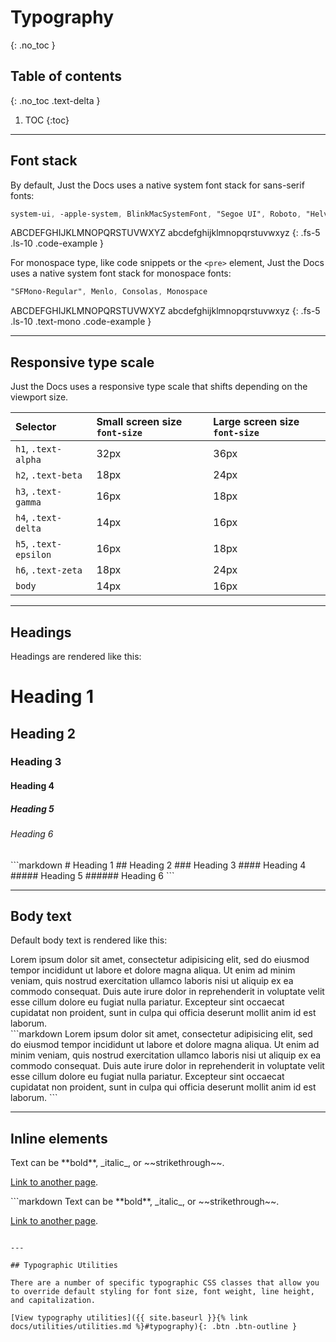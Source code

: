 <!-- ---
layout: default
title: Typography
parent: UI Components
nav_order: 1
--- -->

# Typography
{: .no_toc }

## Table of contents
{: .no_toc .text-delta }

1. TOC
{:toc}

---

## Font stack

By default, Just the Docs uses a native system font stack for sans-serif fonts:

```scss
system-ui, -apple-system, BlinkMacSystemFont, "Segoe UI", Roboto, "Helvetica Neue", Arial, sans-serif
```

ABCDEFGHIJKLMNOPQRSTUVWXYZ
abcdefghijklmnopqrstuvwxyz
{: .fs-5 .ls-10 .code-example }

For monospace type, like code snippets or the `<pre>` element, Just the Docs uses a native system font stack for monospace fonts:

```scss
"SFMono-Regular", Menlo, Consolas, Monospace
```

ABCDEFGHIJKLMNOPQRSTUVWXYZ
abcdefghijklmnopqrstuvwxyz
{: .fs-5 .ls-10 .text-mono .code-example }

---

## Responsive type scale

Just the Docs uses a responsive type scale that shifts depending on the viewport size.

| Selector              | Small screen size `font-size`    | Large screen size `font-size` |
|:----------------------|:---------------------------------|:------------------------------|
| `h1`, `.text-alpha`   | 32px                             | 36px                          |
| `h2`, `.text-beta`    | 18px                             | 24px                          |
| `h3`, `.text-gamma`   | 16px                             | 18px                          |
| `h4`, `.text-delta`   | 14px                             | 16px                          |
| `h5`, `.text-epsilon` | 16px                             | 18px                          |
| `h6`, `.text-zeta`    | 18px                             | 24px                          |
| `body`                | 14px                             | 16px                          |

---

## Headings

Headings are rendered like this:

<div class="code-example">
<h1>Heading 1</h1>
<h2>Heading 2</h2>
<h3>Heading 3</h3>
<h4>Heading 4</h4>
<h5>Heading 5</h5>
<h6>Heading 6</h6>
</div>
```markdown
# Heading 1
## Heading 2
### Heading 3
#### Heading 4
##### Heading 5
###### Heading 6
```

---

## Body text

Default body text is rendered like this:

<div class="code-example" markdown="1">
Lorem ipsum dolor sit amet, consectetur adipisicing elit, sed do eiusmod tempor incididunt ut labore et dolore magna aliqua. Ut enim ad minim veniam, quis nostrud exercitation ullamco laboris nisi ut aliquip ex ea commodo consequat. Duis aute irure dolor in reprehenderit in voluptate velit esse cillum dolore eu fugiat nulla pariatur. Excepteur sint occaecat cupidatat non proident, sunt in culpa qui officia deserunt mollit anim id est laborum.
</div>
```markdown
Lorem ipsum dolor sit amet, consectetur adipisicing elit, sed do eiusmod tempor incididunt ut labore et dolore magna aliqua. Ut enim ad minim veniam, quis nostrud exercitation ullamco laboris nisi ut aliquip ex ea commodo consequat. Duis aute irure dolor in reprehenderit in voluptate velit esse cillum dolore eu fugiat nulla pariatur. Excepteur sint occaecat cupidatat non proident, sunt in culpa qui officia deserunt mollit anim id est laborum.
```

---

## Inline elements

<div class="code-example" markdown="1">
Text can be **bold**, _italic_, or ~~strikethrough~~.

[Link to another page](another-page).
</div>
```markdown
Text can be **bold**, _italic_, or ~~strikethrough~~.

[Link to another page](another-page).
```

---

## Typographic Utilities

There are a number of specific typographic CSS classes that allow you to override default styling for font size, font weight, line height, and capitalization.

[View typography utilities]({{ site.baseurl }}{% link docs/utilities/utilities.md %}#typography){: .btn .btn-outline }
